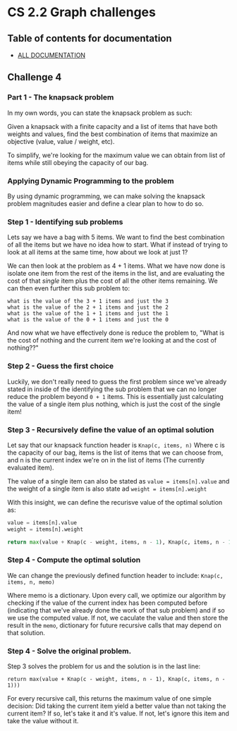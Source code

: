# CS 2.2 Graph challenges

## Table of contents for documentation
* [ALL DOCUMENTATION](docs.md)

## Challenge 4
### Part 1 - The knapsack problem

In my own words, you can state the knapsack problem as such:

Given a knapsack with a finite capacity and a list of items that have both weights and values,
find the best combination of items that maximize an objective (value, value / weight, etc).

To simplify, we're looking for the maximum value we can obtain from list of items while still
obeying the capacity of our bag.

### Applying Dynamic Programming to the problem
By using dynamic programming, we can make solving the knapsack problem magnitudes easier and
define a clear plan to how to do so.

### Step 1 - Identifying sub problems
Lets say we have a bag with 5 items. We want to find the best combination of all the items but
we have no idea how to start. What if instead of trying to look at all items at the same
time, how about we look at just 1?

We can then look at the problem as 4 + 1 items. What we have now done is isolate one item
from the rest of the items in the list, and are evaluating the cost of that *single* item plus
the cost of all the other items remaining. We can then even further this sub problem to:
```
what is the value of the 3 + 1 items and just the 3
what is the value of the 2 + 1 items and just the 2
what is the value of the 1 + 1 items and just the 1
what is the value of the 0 + 1 items and just the 0
```

And now what we have effectively done is reduce the problem to, "What is the cost of nothing and 
the current item we're looking at and the cost of nothing??"

### Step 2 - Guess the first choice
Luckily, we don't really need to guess the first problem since we've already stated in inside
of the identifying the sub problem that we can no longer reduce the problem beyond `0 + 1` items.
This is essentially just calculating the value of a single item plus nothing, which is just the
cost of the single item!

### Step 3 - Recursively define the value of an optimal solution

Let say that our knapsack function header is `Knap(c, items, n)` Where c is the capacity of our
bag, items is the list of items that we can choose from, and n is the current index we're on in
the list of items (The currently evaluated item).

The value of a single item can also be stated as `value = items[n].value` and the weight of a single
item is also state ad `weight = items[n].weight`

With this insight, we can define the recurisve value of the optimal solution as:

```python
value = items[n].value
weight = items[n].weight

return max(value + Knap(c - weight, items, n - 1), Knap(c, items, n - 1)))
```

### Step 4 - Compute the optimal solution
We can change the previously defined function header to include:
`Knap(c, items, n, memo)`

Where memo is a dictionary. Upon every call, we optimize our algorithm by checking if the value of the current
index has been computed before (indicating that we've already done the work of that sub problem)
and if so we use the computed value. If not, we caculate the value and then store the result in the `memo`,
dictionary for future recursive calls that may depend on that solution.


### Step 4 - Solve the original problem.

Step 3 solves the problem for us and the solution is in the last line:

```
return max(value + Knap(c - weight, items, n - 1), Knap(c, items, n - 1)))
```

For every recursive call, this returns the maximum value of one simple decision:
Did taking the current item yield a better value than not taking the current item?
If so, let's take it and it's value. If not, let's ignore this item and take the value without it.


